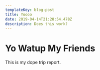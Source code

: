 ```yaml
---
templateKey: blog-post
title: Yoooo
date: 2019-04-14T21:28:54.478Z
description: Does this work?
---
```

# Yo Watup My Friends

This is my dope trip report.
